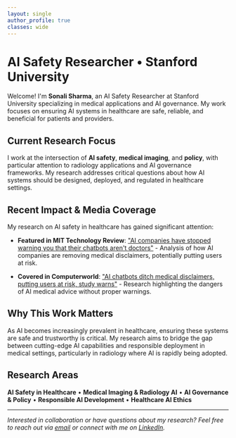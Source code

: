 ```yaml
---
layout: single
author_profile: true
classes: wide
---
```


# AI Safety Researcher • Stanford University

Welcome! I'm **Sonali Sharma**, an AI Safety Researcher at Stanford University specializing in medical applications and AI governance. My work focuses on ensuring AI systems in healthcare are safe, reliable, and beneficial for patients and providers.

## Current Research Focus

I work at the intersection of **AI safety**, **medical imaging**, and **policy**, with particular attention to radiology applications and AI governance frameworks. My research addresses critical questions about how AI systems should be designed, deployed, and regulated in healthcare settings.

## Recent Impact & Media Coverage

My research on AI safety in healthcare has gained significant attention:

- **Featured in MIT Technology Review**: ["AI companies have stopped warning you that their chatbots aren't doctors"](https://www.technologyreview.com/2025/07/21/1120522/ai-companies-have-stopped-warning-you-that-their-chatbots-arent-doctors/) - Analysis of how AI companies are removing medical disclaimers, potentially putting users at risk.

- **Covered in Computerworld**: ["AI chatbots ditch medical disclaimers, putting users at risk, study warns"](https://www.computerworld.com/article/4026778/ai-chatbots-ditch-medical-disclaimers-putting-users-at-risk-study-warns.html) - Research highlighting the dangers of AI medical advice without proper warnings.

## Why This Work Matters

As AI becomes increasingly prevalent in healthcare, ensuring these systems are safe and trustworthy is critical. My research aims to bridge the gap between cutting-edge AI capabilities and responsible deployment in medical settings, particularly in radiology where AI is rapidly being adopted.

## Research Areas

**AI Safety in Healthcare** • **Medical Imaging & Radiology AI** • **AI Governance & Policy** • **Responsible AI Development** • **Healthcare AI Ethics**

---

*Interested in collaboration or have questions about my research? Feel free to reach out via [email](mailto:sonali3@stanford.edu) or connect with me on [LinkedIn](https://www.linkedin.com/in/sonali-sharma-946936346/).*

